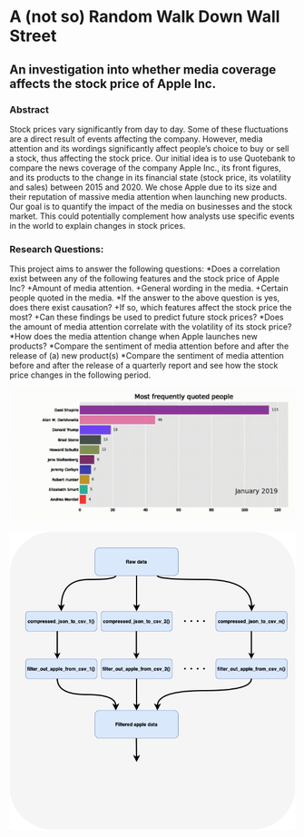 # A (not so) Random Walk Down Wall Street
## An investigation into whether media coverage affects the stock price of Apple Inc.

### Abstract
Stock prices vary significantly from day to day. Some of these fluctuations are a direct result of events affecting the company. However, media attention and its wordings significantly affect people’s choice to buy or sell a stock, thus affecting the stock price. Our initial idea is to use Quotebank to compare the news coverage of the company Apple Inc., its front figures, and its products to the change in its financial state (stock price, its volatility and sales) between 2015 and 2020. We chose Apple due to its size and their reputation of massive media attention when launching new products. Our goal is to quantify the impact of the media on businesses and the stock market. This could potentially complement how analysts use specific events in the world to explain changes in stock prices.

### Research Questions: 

This project aims to answer the following questions:
*Does a correlation exist between any of the following features and the stock price of Apple Inc?
  +Amount of media attention.
  +General wording in the media.
  +Certain people quoted in the media.
*If the answer to the above question is yes, does there exist causation?
  +If so, which features affect the stock price the most? 
  +Can these findings be used to predict future stock prices?
*Does the amount of media attention correlate with the volatility of its stock price?
*How does the media attention change when Apple launches new products? 
*Compare the sentiment of media attention before and after the release of (a) new product(s)
*Compare the sentiment of media attention before and after the release of a quarterly report and see how the stock price changes in the following period.


![](https://github.com/epfl-ada/ada-2021-project-club6analysis/blob/main/most_frequent_quoters_animation.gif)


![](https://github.com/epfl-ada/ada-2021-project-club6analysis/blob/main/data/data_extraction_pipeline.png)
